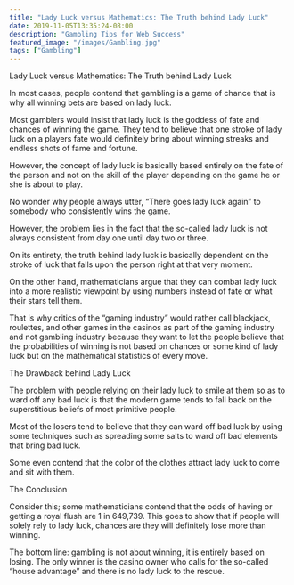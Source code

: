 ```yaml
---
title: "Lady Luck versus Mathematics: The Truth behind Lady Luck"
date: 2019-11-05T13:35:24-08:00
description: "Gambling Tips for Web Success"
featured_image: "/images/Gambling.jpg"
tags: ["Gambling"]
---
```


Lady Luck versus Mathematics: The Truth behind Lady Luck

In most cases, people contend that gambling is a game of chance that is why all winning bets are based on lady luck.

Most gamblers would insist that lady luck is the goddess of fate and chances of winning the game. They tend to believe that one stroke of lady luck on a players fate would definitely bring about winning streaks and endless shots of fame and fortune.

However, the concept of lady luck is basically based entirely on the fate of the person and not on the skill of the player depending on the game he or she is about to play.

No wonder why people always utter, “There goes lady luck again” to somebody who consistently wins the game. 

However, the problem lies in the fact that the so-called lady luck is not always consistent from day one until day two or three.

On its entirety, the truth behind lady luck is basically dependent on the stroke of luck that falls upon the person right at that very moment.

On the other hand, mathematicians argue that they can combat lady luck into a more realistic viewpoint by using numbers instead of fate or what their stars tell them.

That is why critics of the “gaming industry” would rather call blackjack, roulettes, and other games in the casinos as part of the gaming industry and not gambling industry because they want to let the people believe that the probabilities of winning is not based on chances or some kind of lady luck but on the mathematical statistics of every move.

The Drawback behind Lady Luck

The problem with people relying on their lady luck to smile at them so as to ward off any bad luck is that the modern game tends to fall back on the superstitious beliefs of most primitive people. 

Most of the losers tend to believe that they can ward off bad luck by using some techniques such as spreading some salts to ward off bad elements that bring bad luck.

Some even contend that the color of the clothes attract lady luck to come and sit with them.

The Conclusion

Consider this; some mathematicians contend that the odds of having or getting a royal flush are 1 in 649,739. This goes to show that if people will solely rely to lady luck, chances are they will definitely lose more than winning.

The bottom line: gambling is not about winning, it is entirely based on losing. The only winner is the casino owner who calls for the so-called “house advantage” and there is no lady luck to the rescue.

